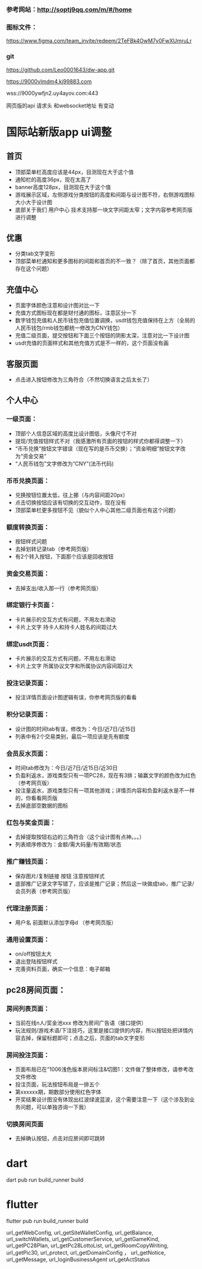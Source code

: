 


### 参考网站：http://soptj9qq.com/m/#/home

### 图标文件：
https://www.figma.com/team_invite/redeem/2TeFBk4OwM7y0FwXUmruLr

### git
https://github.com/Leo0001643/dw-app.git


https://9000vlmdm4.kj99883.com

wss://9000ywfjn2.uy4ayov.com:443

网页版的api 请求头 和websocket地址 有变动


# 国际站新版app ui调整

## 首页
- 顶部菜单栏高度应该是44px，目测现在大于这个值
- 通知栏的高度36px，现在太高了
- banner高度128px，目测现在大于这个值
- 游戏展示区域，左侧游戏分类按钮的高度和间距与设计图不符，右侧游戏图标大小大于设计图
- 底部关于我们 用户中心 技术支持那一块文字间距太窄；文字内容参考网页版进行调整

## 优惠
- 分类tab文字变形
- 顶部菜单栏通知和更多图标的间距和首页的不一致？（除了首页，其他页面都存在这个问题）

## 充值中心
- 页面字体颜色注意和设计图对比一下
- 充值方式图标现在都是财付通的图标，注意区分一下
- 数字钱包充值和人民币钱包充值位置调换，usdt钱包充值保持在上方（全局的人民币钱包/rmb钱包都统一修改为CNY钱包）
- 充值二级页面，提交按钮和下面三个按钮的阴影太深，注意对比一下设计图
- usdt充值的页面样式和其他充值方式是不一样的，这个页面没有画

## 客服页面
- 点击进入按钮修改为三角符合（不然切换语言之后太长了）

## 个人中心
### 一级页面：
- 顶部个人信息区域的高度比设计图低，头像尺寸不对
- 提现/充值按钮样式不对（我感激所有页面的按钮的样式你都得调整一下）
- “币币兑换”按钮文字错误（现在写的是币币交换）；“资金明细”按钮文字改为“资金交易”
- “人民币钱包”文字修改为“CNY”(法币代码)

### 币币兑换页面：
- 兑换按钮位置太低，往上挪（与内容间距20px）
- 点击切换按钮应该有切换的交互动作，现在没有
- 顶部菜单栏更多按钮不见（貌似个人中心其他二级页面也有这个问题）

### 额度转换页面：
- 按钮样式问题
- 去掉划转记录tab（参考网页版）
- 有2个转入按钮，下面那个应该是回收按钮

### 资金交易页面：
- 去掉支出/收入那一行（参考网页版）

### 绑定银行卡页面：
- 卡片展示的交互方式有问题，不用左右滑动
- 卡片上文字 持卡人和持卡人姓名的间距过大

### 绑定usdt页面：
- 卡片展示的交互方式有问题，不用左右滑动
- 卡片上文字 所属协议文字和所属协议内容间距过大

### 投注记录页面：
- 投注详情页面设计图逻辑有误，你参考网页版的看看

### 积分记录页面：
- 设计图的时间tab有误，修改为：今日/近7日/近15日
- 列表中有2个交易类别，最后一项应该是先有额度

### 会员反水页面：
- 时间tab修改为：今日/近7日/近15日/近30日
- 负盈利返水，游戏类型只有一项PC28，现在有3排；输赢文字的颜色改为红色（参考网页版）
- 投注量返水，游戏类型只有一项其他游戏；详情页内容和负盈利返水是不一样的，你看看网页版
- 去掉底部空数据的图标

### 红包与奖金页面：
- 去掉提取按钮右边的三角符合（这个设计图有点神。。。）
- 列表顺序修改为：金额/需大码量/有效期/状态

### 推广赚钱页面：
- 保存图片/复制链接 按钮 注意按钮样式
- 底部推广记录文字写错了，应该是推广记录；然后这一块做成tab，推广记录/会员列表（参考网页版）

### 代理注册页面：
- 用户名 前面默认添加字母d （参考网页版）

### 通用设置页面：
- on/off按钮太大
- 退出登陆按钮样式
- 完善资料页面，确实一个信息：电子邮箱

## pc28房间页面：
### 房间列表页面：
- 当前在线n人/奖金池xxx 修改为房间广告语（接口提供）
- 玩法规则/游戏术语/下注技巧，这里是接口提供的内容，所以按钮处把详情内容去掉，保留标题即可；点击之后，页面的tab文字变形

### 房间投注页面：
- 页面布局已在“1006浅色版本房间标注&切图1：文件做了整体修改，请参考改文件修改
- 投注页面，玩法按钮布局是一排五个
- 第xxxxxx期，期数部分使用红色字体
- 开奖结果设计图没有体现出红波绿波蓝波，这个需要注意一下（这个涉及到业务问题，可以单独咨询一下我）

### 切换房间页面
- 去掉确认按钮，点击对应房间即可跳转




# dart
dart pub run build_runner build

# flutter
flutter pub run build_runner build





url_getWebConfig,
url_getSiteWalletConfig,
url_getBalance,
url_switchWallets,
url_getCustomerService,
url_getGameKind,
url_getPC28Plan,
url_getPc28LottoList,
url_getRoomCopyWriting,
url_getPic30,
url_protect,
url_getDomainConfig ，
url_getNotice,
url_getMessage,
url_loginBusinessAgent
url_getActStatus





